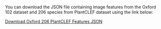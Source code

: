 You can download the JSON file containing image features from the Oxford 102 dataset and 206 species from PlantCLEF dataset using the link below:

[Download Oxford 206 PlantCLEF Features JSON](https://github.com/askrinihad/plant_incremental_classification/releases/download/v1.0/oxford_206_plantclef_features.json)

